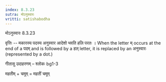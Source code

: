 ```yaml
---
index: 8.3.23
sutra: मोऽनुस्वारः
vritti: satishabodha
---
```



 मोऽनुस्वारः 8.3.23 


वृत्तिः -- मकारस्य पदस्य अनुस्वार आदेशो भवति हलि परतः । When the letter म् occurs at the end of a पदम् and is followed by a हल् letter, it is replaced by an अनुस्वारः (represented by a dot.) 


गीतासु उदाहरणम् – श्लोकः bg1-3 


महतीम् + चमूम् = महतीं चमूम् 


